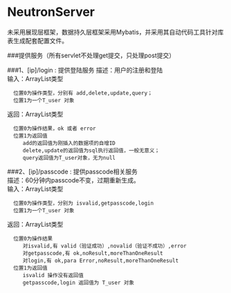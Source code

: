 NeutronServer
==========================================
未采用展现层框架，数据持久层框架采用Mybatis，并采用其自动代码工具针对库表生成配套配置文件。</p>

###提供服务（所有servlet不处理get提交，只处理post提交）

###1、[ip]/login : 提供登陆服务
   描述：用户的注册和登陆    
   输入：ArrayList类型   
   
      位置0为操作类型，分别有 add,delete,update,query；  
      位置1为一个T_user 对象 
   
   返回：ArrayList类型   
   
      位置0为操作结果，ok 或者 error   
      位置1为返回值  
         add的返回值为刚插入的数据项的自增ID   
         delete,update的返回值为sql执行返回值，一般无意义；   
         query返回值为T_user对象，无为null   


###2、[ip]/passcode : 提供passcode相关服务   
   描述：60分钟内passcode不变，过期重新生成。   
   输入：ArrayList类型   
   
      位置0为操作类型，分别为 isvalid,getpasscode,login   
      位置1为一个T_user 对象   
      
   返回：ArrayList类型   
   
      位置0为操作结果
         对isvalid,有 valid（验证成功）,novalid（验证不成功）,error
         对getpasscode,有 ok,noResult,moreThanOneResult
         对login,有 ok,para Error,noResult,moreThanOneResult
      位置1为返回值   
         isvalid 操作没有返回值
         getpasscode,login 返回值为 T_user 对象
